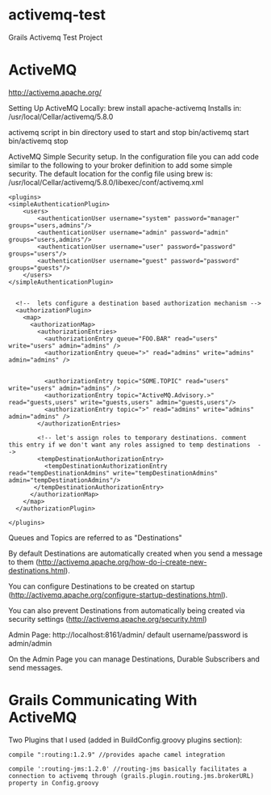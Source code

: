activemq-test
=============

Grails Activemq Test Project


ActiveMQ
========

http://activemq.apache.org/


Setting Up ActiveMQ Locally:
brew install apache-activemq
Installs in:
/usr/local/Cellar/activemq/5.8.0

activemq script in bin directory used to start and stop
bin/activemq start
bin/activemq stop


ActiveMQ Simple Security setup.
In the configuration file you can add code similar to the following to your broker definition to add some simple security.
The default location for the config file using brew is: /usr/local/Cellar/activemq/5.8.0/libexec/conf/activemq.xml

   <destinations>
      <queue physicalName="FOO.BAR" />
      <topic physicalName="SOME.TOPIC" />
    </destinations>

    <plugins>
    <simpleAuthenticationPlugin>
    	<users>
	        <authenticationUser username="system" password="manager" groups="users,admins"/>
		    <authenticationUser username="admin" password="admin" groups="users,admins"/>
        	<authenticationUser username="user" password="password" groups="users"/>
        	<authenticationUser username="guest" password="password" groups="guests"/>
    	</users>
	</simpleAuthenticationPlugin>


      <!--  lets configure a destination based authorization mechanism -->
      <authorizationPlugin>
        <map>
          <authorizationMap>
            <authorizationEntries>
              <authorizationEntry queue="FOO.BAR" read="users" write="users" admin="admins" />
              <authorizationEntry queue=">" read="admins" write="admins" admin="admins" />


              <authorizationEntry topic="SOME.TOPIC" read="users" write="users" admin="admins" />
			  <authorizationEntry topic="ActiveMQ.Advisory.>" read="guests,users" write="guests,users" admin="guests,users"/>
			  <authorizationEntry topic=">" read="admins" write="admins" admin="admins" />
            </authorizationEntries>

            <!-- let's assign roles to temporary destinations. comment this entry if we don't want any roles assigned to temp destinations  -->
            <tempDestinationAuthorizationEntry>
              <tempDestinationAuthorizationEntry read="tempDestinationAdmins" write="tempDestinationAdmins" admin="tempDestinationAdmins"/>
           </tempDestinationAuthorizationEntry>
          </authorizationMap>
        </map>
      </authorizationPlugin>

    </plugins>







Queues and Topics are referred to as "Destinations"

By default Destinations are automatically created when you send a message to them (http://activemq.apache.org/how-do-i-create-new-destinations.html).

You can configure Destinations to be created on startup (http://activemq.apache.org/configure-startup-destinations.html).

You can also prevent Destinations from automatically being created via security settings (http://activemq.apache.org/security.html)


Admin Page:
http://localhost:8161/admin/
default username/password is admin/admin

On the Admin Page you can manage Destinations, Durable Subscribers and send messages.



Grails Communicating With ActiveMQ
==================================

Two Plugins that I used (added in BuildConfig.groovy plugins section):

    compile ":routing:1.2.9" //provides apache camel integration

    compile ':routing-jms:1.2.0' //routing-jms basically facilitates a connection to activemq through (grails.plugin.routing.jms.brokerURL) property in Config.groovy



